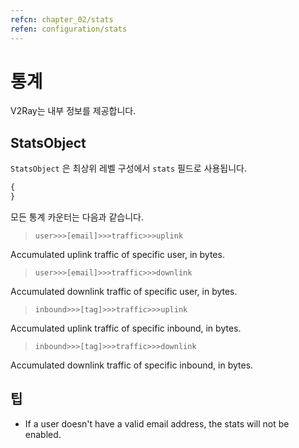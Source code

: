 ```yaml
---
refcn: chapter_02/stats
refen: configuration/stats
---
```

# 통계

V2Ray는 내부 정보를 제공합니다.

## StatsObject

`StatsObject` 은 최상위 레벨 구성에서 `stats` 필드로 사용됩니다.

```javascript
{
}
```

모든 통계 카운터는 다음과 같습니다.

> `user>>>[email]>>>traffic>>>uplink`

Accumulated uplink traffic of specific user, in bytes.

> `user>>>[email]>>>traffic>>>downlink`

Accumulated downlink traffic of specific user, in bytes.

> `inbound>>>[tag]>>>traffic>>>uplink`

Accumulated uplink traffic of specific inbound, in bytes.

> `inbound>>>[tag]>>>traffic>>>downlink`

Accumulated downlink traffic of specific inbound, in bytes.

## 팁

* If a user doesn't have a valid email address, the stats will not be enabled.